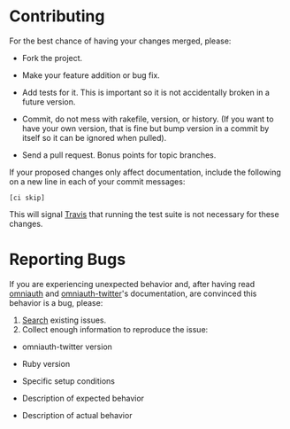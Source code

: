 # Contributing

For the best chance of having your changes merged, please:

* Fork the project.

* Make your feature addition or bug fix.

* Add tests for it. This is important so it is not accidentally broken in a future version.

* Commit, do not mess with rakefile, version, or history. (If you want to have your own version, that is fine but bump version in a commit by itself so it can be ignored when pulled).

* Send a pull request. Bonus points for topic branches.

If your proposed changes only affect documentation, include the following on a
new line in each of your commit messages:

```
[ci skip]
```

This will signal [Travis](https://travis-ci.org) that running the test suite is
not necessary for these changes.

# Reporting Bugs

If you are experiencing unexpected behavior and, after having read [omniauth](https://github.com/intridea/omniauth) and [omniauth-twitter](https://github.com/arunagw/omniauth-twitter)'s documentation, are convinced this behavior is a bug, please:

1. [Search](https://github.com/arunagw/omniauth-twitter/issues) existing issues.
2. Collect enough information to reproduce the issue:

  * omniauth-twitter version

  * Ruby version

  * Specific setup conditions

  * Description of expected behavior

  * Description of actual behavior
